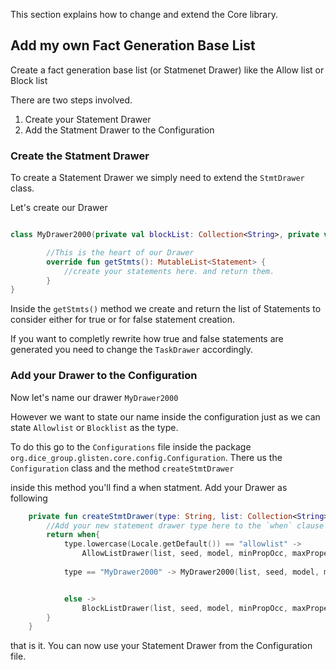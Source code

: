 This section explains how to change and extend the Core library.




## Add my own Fact Generation Base List

Create a fact generation base list (or Statmenet Drawer) like the Allow list or Block list 


There are two steps involved.

1. Create your Statement Drawer
2. Add the Statment Drawer to the Configuration


### Create the Statment Drawer


To create a Statement Drawer we simply need to extend the `StmtDrawer` class.

Let's create our Drawer 

```kotlin

class MyDrawer2000(private val blockList: Collection<String>, private val seed: Long, override val model : Model, private val minPropOcc: Int, private val maxPropertyLimit: Int) : StmtDrawer(seed, model, minPropOcc, maxPropertyLimit) {

		//This is the heart of our Drawer
	    override fun getStmts(): MutableList<Statement> {
	    	//create your statements here. and return them.
	    }	
}
```


Inside the `getStmts()` method we create and return the list of Statements to consider either for true or for false statement creation. 

If you want to completly rewrite how true and false statements are generated you need to change the `TaskDrawer` accordingly. 


### Add your Drawer to the Configuration

Now let's name our drawer `MyDrawer2000`

However we want to state our name inside the configuration just as we can state `Allowlist` or `Blocklist` as the type. 

To do this go to the `Configurations` file inside the package `org.dice_group.glisten.core.config.Configuration`.
There us the `Configuration` class and the method `createStmtDrawer` 

inside this method you'll find a when statment. 
Add your Drawer as following

```kotlin
    private fun createStmtDrawer(type: String, list: Collection<String>, seed: Long, model: Model, minPropOcc: Int, maxPropertyLimit: Int  ): StmtDrawer {
        //Add your new statement drawer type here to the `when` clause
        return when{
            type.lowercase(Locale.getDefault()) == "allowlist" ->
                AllowListDrawer(list, seed, model, minPropOcc, maxPropertyLimit)
            
            type == "MyDrawer2000" -> MyDrawer2000(list, seed, model, minPropOcc, maxPropertyLimit)


            else ->
                BlockListDrawer(list, seed, model, minPropOcc, maxPropertyLimit)
        }
    }
```

that is it. You can now use your Statement Drawer from the Configuration file. 
